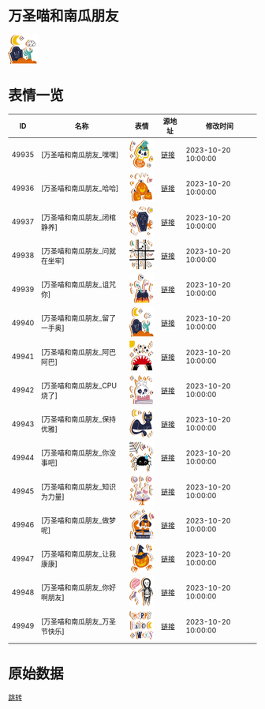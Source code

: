 # 万圣喵和南瓜朋友

<img src="./cover.png" height="60" alt="cover" />

# 表情一览

|ID|名称|表情|源地址|修改时间|
|----|----|----|----|----|
|49935|[万圣喵和南瓜朋友_嘿嘿]|<img src="./pic/049935_%5B万圣喵和南瓜朋友_嘿嘿%5D.png" height="60" alt="嘿嘿"/>|[链接](https://i0.hdslb.com/bfs/garb/b4c3b213400f27c261198af055f68b350c2ed0c4.png)|2023-10-20 10:00:00|
|49936|[万圣喵和南瓜朋友_哈哈]|<img src="./pic/049936_%5B万圣喵和南瓜朋友_哈哈%5D.png" height="60" alt="哈哈"/>|[链接](https://i0.hdslb.com/bfs/garb/de9f8176d791b3a49231e56fad7c71cc6b5974b1.png)|2023-10-20 10:00:00|
|49937|[万圣喵和南瓜朋友_闭棺静养]|<img src="./pic/049937_%5B万圣喵和南瓜朋友_闭棺静养%5D.png" height="60" alt="闭棺静养"/>|[链接](https://i0.hdslb.com/bfs/garb/0c8b3f5be0fdb1b070311b2f56c9923910511201.png)|2023-10-20 10:00:00|
|49938|[万圣喵和南瓜朋友_问就在坐牢]|<img src="./pic/049938_%5B万圣喵和南瓜朋友_问就在坐牢%5D.png" height="60" alt="问就在坐牢"/>|[链接](https://i0.hdslb.com/bfs/garb/17af6c9abab7ea0d62082f703972597c91d384f0.png)|2023-10-20 10:00:00|
|49939|[万圣喵和南瓜朋友_诅咒你]|<img src="./pic/049939_%5B万圣喵和南瓜朋友_诅咒你%5D.png" height="60" alt="诅咒你"/>|[链接](https://i0.hdslb.com/bfs/garb/bc4a2e5ec7689a4c0784597a74b3a2373e315dd1.png)|2023-10-20 10:00:00|
|49940|[万圣喵和南瓜朋友_留了一手奥]|<img src="./pic/049940_%5B万圣喵和南瓜朋友_留了一手奥%5D.png" height="60" alt="留了一手奥"/>|[链接](https://i0.hdslb.com/bfs/garb/4e80e61fb64c41a255e6ba21c9bbe041937fcdc5.png)|2023-10-20 10:00:00|
|49941|[万圣喵和南瓜朋友_阿巴阿巴]|<img src="./pic/049941_%5B万圣喵和南瓜朋友_阿巴阿巴%5D.png" height="60" alt="阿巴阿巴"/>|[链接](https://i0.hdslb.com/bfs/garb/18ffc4c9d4f6b9232b470d18b86138a640df8521.png)|2023-10-20 10:00:00|
|49942|[万圣喵和南瓜朋友_CPU烧了]|<img src="./pic/049942_%5B万圣喵和南瓜朋友_CPU烧了%5D.png" height="60" alt="CPU烧了"/>|[链接](https://i0.hdslb.com/bfs/garb/330c2cb1c601c34ee3846d1912abdf9ed6b985ac.png)|2023-10-20 10:00:00|
|49943|[万圣喵和南瓜朋友_保持优雅]|<img src="./pic/049943_%5B万圣喵和南瓜朋友_保持优雅%5D.png" height="60" alt="保持优雅"/>|[链接](https://i0.hdslb.com/bfs/garb/64e0af0620542df86b61cb944e5729dd0fef2794.png)|2023-10-20 10:00:00|
|49944|[万圣喵和南瓜朋友_你没事吧]|<img src="./pic/049944_%5B万圣喵和南瓜朋友_你没事吧%5D.png" height="60" alt="你没事吧"/>|[链接](https://i0.hdslb.com/bfs/garb/d23ed6e1a40e8fc6aff6dbee1246efcd8d9d84ed.png)|2023-10-20 10:00:00|
|49945|[万圣喵和南瓜朋友_知识为力量]|<img src="./pic/049945_%5B万圣喵和南瓜朋友_知识为力量%5D.png" height="60" alt="知识为力量"/>|[链接](https://i0.hdslb.com/bfs/garb/c077922a28ba36269a3f0a5cabdc4947ba23ed8a.png)|2023-10-20 10:00:00|
|49946|[万圣喵和南瓜朋友_做梦呢]|<img src="./pic/049946_%5B万圣喵和南瓜朋友_做梦呢%5D.png" height="60" alt="做梦呢"/>|[链接](https://i0.hdslb.com/bfs/garb/16874ee3cb97a4bb2241212f00ee7de59b42ce7b.png)|2023-10-20 10:00:00|
|49947|[万圣喵和南瓜朋友_让我康康]|<img src="./pic/049947_%5B万圣喵和南瓜朋友_让我康康%5D.png" height="60" alt="让我康康"/>|[链接](https://i0.hdslb.com/bfs/garb/fd11dc6e8cdae2744af89809e5a1fb70ab9b934a.png)|2023-10-20 10:00:00|
|49948|[万圣喵和南瓜朋友_你好啊朋友]|<img src="./pic/049948_%5B万圣喵和南瓜朋友_你好啊朋友%5D.png" height="60" alt="你好啊朋友"/>|[链接](https://i0.hdslb.com/bfs/garb/ea058882949ed5e71a3bf2837123a358b6756fa1.png)|2023-10-20 10:00:00|
|49949|[万圣喵和南瓜朋友_万圣节快乐]|<img src="./pic/049949_%5B万圣喵和南瓜朋友_万圣节快乐%5D.png" height="60" alt="万圣节快乐"/>|[链接](https://i0.hdslb.com/bfs/garb/9677141c2ab2b80bbf61fd4349c9b229150924ee.png)|2023-10-20 10:00:00|

# 原始数据

[跳转](./raw.json)


